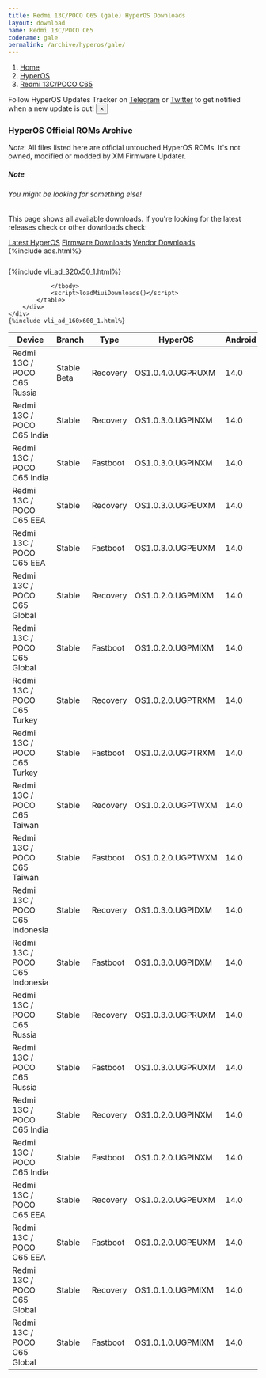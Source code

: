 ```yaml
---
title: Redmi 13C/POCO C65 (gale) HyperOS Downloads
layout: download
name: Redmi 13C/POCO C65
codename: gale
permalink: /archive/hyperos/gale/
---
```

<nav aria-label="breadcrumb">
    <ol class="breadcrumb">
        <li class="breadcrumb-item"><a href="/">Home</a></li>
        <li class="breadcrumb-item"><a href="/hyperos/">HyperOS</a></li>
        <li class="breadcrumb-item active" aria-current="page"><a href="/hyperos/gale/">Redmi 13C/POCO C65</a></li>
    </ol>
</nav>
<div class="alert alert-primary alert-dismissible fade show" role="alert">
    Follow HyperOS Updates Tracker on <a href="https://t.me/MIUIUpdatesTracker" class="alert-link">Telegram</a>
     or <a href="https://twitter.com/MiFwUpdater" class="alert-link">Twitter</a> to get notified when a new update is out!
    <button type="button" class="close" data-dismiss="alert" aria-label="Close">
        <span aria-hidden="true">&times;</span>
    </button>
</div>

### HyperOS Official ROMs Archive
*Note*: All files listed here are official untouched HyperOS ROMs. It's not owned, modified or modded by XM Firmware Updater.
<div class="card">
  <div class="card-body">
    <h5 class="card-title">Note</h5>
    <h6 class="card-subtitle mb-2 text-muted">You might be looking for something else!</h6>
    <p class="card-text">This page shows all available downloads.
     If you're looking for the latest releases check or other downloads check:</p>
    <a href="/hyperos/gale/" class="card-link">Latest HyperOS</a>
    <a href="/firmware/gale/" class="card-link">Firmware Downloads</a>
    <a href="/vendor/gale/" class="card-link">Vendor Downloads</a>
  </div>
</div>
{%include ads.html%}
<div class="row justify-content-center">
    <div class="col-10">
        <div class="table-responsive-md" style="margin-top: 25px;">
            {%include vli_ad_320x50_1.html%}
            <table id="miui" class="display dt-responsive nowrap compact table table-striped table-hover table-sm">
                <thead class="thead-dark">
                    <tr>
                        <th data-ref="device">Device</th>
                        <th data-ref="branch">Branch</th>
                        <th data-ref="type">Type</th>
                        <th data-ref="miui">HyperOS</th>
                        <th data-ref="android">Android</th>
                        <th data-ref="size">Size</th>
                        <th data-ref="size">Date</th>
                        <th data-ref="link">Link</th>
                    </tr>
                </thead>
                <tbody>
                <tr><td>Redmi 13C / POCO C65 Russia</td><td>Stable Beta</td><td>Recovery</td><td>OS1.0.4.0.UGPRUXM</td><td>14.0</td><td>4.2 GB</td><td>2024-07-11</td><td><a href="/hyperos/gale/stable beta/OS1.0.4.0.UGPRUXM/">Download</a></td></tr>
<tr><td>Redmi 13C / POCO C65 India</td><td>Stable</td><td>Recovery</td><td>OS1.0.3.0.UGPINXM</td><td>14.0</td><td>4.1 GB</td><td>2024-07-06</td><td><a href="/hyperos/gale/stable/OS1.0.3.0.UGPINXM/">Download</a></td></tr>
<tr><td>Redmi 13C / POCO C65 India</td><td>Stable</td><td>Fastboot</td><td>OS1.0.3.0.UGPINXM</td><td>14.0</td><td>5.6 GB</td><td>2024-06-28</td><td><a href="/hyperos/gale/stable/OS1.0.3.0.UGPINXM/">Download</a></td></tr>
<tr><td>Redmi 13C / POCO C65 EEA</td><td>Stable</td><td>Recovery</td><td>OS1.0.3.0.UGPEUXM</td><td>14.0</td><td>4.4 GB</td><td>2024-06-21</td><td><a href="/hyperos/gale/stable/OS1.0.3.0.UGPEUXM/">Download</a></td></tr>
<tr><td>Redmi 13C / POCO C65 EEA</td><td>Stable</td><td>Fastboot</td><td>OS1.0.3.0.UGPEUXM</td><td>14.0</td><td>6.9 GB</td><td>2024-06-11</td><td><a href="/hyperos/gale/stable/OS1.0.3.0.UGPEUXM/">Download</a></td></tr>
<tr><td>Redmi 13C / POCO C65 Global</td><td>Stable</td><td>Recovery</td><td>OS1.0.2.0.UGPMIXM</td><td>14.0</td><td>4.3 GB</td><td>2024-06-06</td><td><a href="/hyperos/gale/stable/OS1.0.2.0.UGPMIXM/">Download</a></td></tr>
<tr><td>Redmi 13C / POCO C65 Global</td><td>Stable</td><td>Fastboot</td><td>OS1.0.2.0.UGPMIXM</td><td>14.0</td><td>7.0 GB</td><td>2024-05-28</td><td><a href="/hyperos/gale/stable/OS1.0.2.0.UGPMIXM/">Download</a></td></tr>
<tr><td>Redmi 13C / POCO C65 Turkey</td><td>Stable</td><td>Recovery</td><td>OS1.0.2.0.UGPTRXM</td><td>14.0</td><td>4.2 GB</td><td>2024-05-09</td><td><a href="/hyperos/gale/stable/OS1.0.2.0.UGPTRXM/">Download</a></td></tr>
<tr><td>Redmi 13C / POCO C65 Turkey</td><td>Stable</td><td>Fastboot</td><td>OS1.0.2.0.UGPTRXM</td><td>14.0</td><td>5.9 GB</td><td>2024-04-27</td><td><a href="/hyperos/gale/stable/OS1.0.2.0.UGPTRXM/">Download</a></td></tr>
<tr><td>Redmi 13C / POCO C65 Taiwan</td><td>Stable</td><td>Recovery</td><td>OS1.0.2.0.UGPTWXM</td><td>14.0</td><td>4.2 GB</td><td>2024-05-09</td><td><a href="/hyperos/gale/stable/OS1.0.2.0.UGPTWXM/">Download</a></td></tr>
<tr><td>Redmi 13C / POCO C65 Taiwan</td><td>Stable</td><td>Fastboot</td><td>OS1.0.2.0.UGPTWXM</td><td>14.0</td><td>5.7 GB</td><td>2024-04-27</td><td><a href="/hyperos/gale/stable/OS1.0.2.0.UGPTWXM/">Download</a></td></tr>
<tr><td>Redmi 13C / POCO C65 Indonesia</td><td>Stable</td><td>Recovery</td><td>OS1.0.3.0.UGPIDXM</td><td>14.0</td><td>4.3 GB</td><td>2024-05-08</td><td><a href="/hyperos/gale/stable/OS1.0.3.0.UGPIDXM/">Download</a></td></tr>
<tr><td>Redmi 13C / POCO C65 Indonesia</td><td>Stable</td><td>Fastboot</td><td>OS1.0.3.0.UGPIDXM</td><td>14.0</td><td>6.2 GB</td><td>2024-04-22</td><td><a href="/hyperos/gale/stable/OS1.0.3.0.UGPIDXM/">Download</a></td></tr>
<tr><td>Redmi 13C / POCO C65 Russia</td><td>Stable</td><td>Recovery</td><td>OS1.0.3.0.UGPRUXM</td><td>14.0</td><td>4.2 GB</td><td>2024-05-08</td><td><a href="/hyperos/gale/stable/OS1.0.3.0.UGPRUXM/">Download</a></td></tr>
<tr><td>Redmi 13C / POCO C65 Russia</td><td>Stable</td><td>Fastboot</td><td>OS1.0.3.0.UGPRUXM</td><td>14.0</td><td>6.7 GB</td><td>2024-04-22</td><td><a href="/hyperos/gale/stable/OS1.0.3.0.UGPRUXM/">Download</a></td></tr>
<tr><td>Redmi 13C / POCO C65 India</td><td>Stable</td><td>Recovery</td><td>OS1.0.2.0.UGPINXM</td><td>14.0</td><td>4.0 GB</td><td>2024-04-30</td><td><a href="/hyperos/gale/stable/OS1.0.2.0.UGPINXM/">Download</a></td></tr>
<tr><td>Redmi 13C / POCO C65 India</td><td>Stable</td><td>Fastboot</td><td>OS1.0.2.0.UGPINXM</td><td>14.0</td><td>5.4 GB</td><td>2024-04-14</td><td><a href="/hyperos/gale/stable/OS1.0.2.0.UGPINXM/">Download</a></td></tr>
<tr><td>Redmi 13C / POCO C65 EEA</td><td>Stable</td><td>Recovery</td><td>OS1.0.2.0.UGPEUXM</td><td>14.0</td><td>4.4 GB</td><td>2024-04-23</td><td><a href="/hyperos/gale/stable/OS1.0.2.0.UGPEUXM/">Download</a></td></tr>
<tr><td>Redmi 13C / POCO C65 EEA</td><td>Stable</td><td>Fastboot</td><td>OS1.0.2.0.UGPEUXM</td><td>14.0</td><td>6.8 GB</td><td>2024-04-16</td><td><a href="/hyperos/gale/stable/OS1.0.2.0.UGPEUXM/">Download</a></td></tr>
<tr><td>Redmi 13C / POCO C65 Global</td><td>Stable</td><td>Recovery</td><td>OS1.0.1.0.UGPMIXM</td><td>14.0</td><td>4.3 GB</td><td>2024-03-22</td><td><a href="/hyperos/gale/stable/OS1.0.1.0.UGPMIXM/">Download</a></td></tr>
<tr><td>Redmi 13C / POCO C65 Global</td><td>Stable</td><td>Fastboot</td><td>OS1.0.1.0.UGPMIXM</td><td>14.0</td><td>6.8 GB</td><td>2024-03-04</td><td><a href="/hyperos/gale/stable/OS1.0.1.0.UGPMIXM/">Download</a></td></tr>

                </tbody>
                <script>loadMiuiDownloads()</script>
            </table>
        </div>
    </div>
    {%include vli_ad_160x600_1.html%}
</div>

